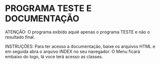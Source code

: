 # PROGRAMA TESTE E DOCUMENTAÇÃO

ATENÇÃO: O programa exibido aquié apenas o programa TESTE e não o resultado final.

INSTRUÇÕES: Para ter acesso a documentação, baixe os arquivos HTML e em seguida abra o arquivo INDEX no seu navegador.
O Menu ficará embaixo do logo, lá voce terá acesso as classes.
